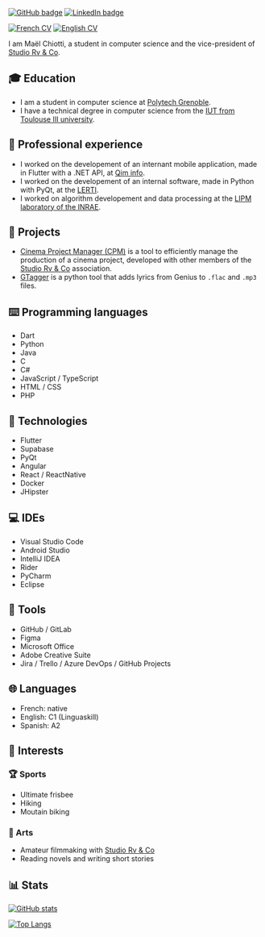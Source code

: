 [![GitHub badge](https://img.shields.io/badge/GitHub-maelchiotti-161b22?logo=github&logoColor=white&style=for-the-badge)](https://github.com/maelchiotti)
[![LinkedIn badge](https://img.shields.io/badge/LinkedIn-maelchiotti-0a66c2?logo=linkedin&logoColor=white&style=for-the-badge)](https://www.linkedin.com/in/maelchiotti)

[![French CV](https://img.shields.io/badge/CV-Français-d6be9d?labelColor=122d42&style=for-the-badge)](https://drive.google.com/file/d/1XThRO6gzGCwzFEknXy-nit3VoQb3Svga/view)
[![English CV](https://img.shields.io/badge/CV-English-d6be9d?labelColor=122d42&style=for-the-badge)](https://drive.google.com/file/d/1AFSIlm1tWQf63rtPGiflORYhAiB8tLaO/view)

I am Maël Chiotti, a student in computer science and the vice-president of [Studio Rv & Co](https://rvandco.fr/).

## :mortar_board: Education

- I am a student in computer science at [Polytech Grenoble](https://www.polytech-grenoble.fr/).
- I have a technical degree in computer science from the [IUT from Toulouse III university](https://iut.univ-tlse3.fr/informatique/).

## :briefcase: Professional experience

- I worked on the developement of an internant mobile application, made in Flutter with a .NET API, at [Qim info](https://www.qiminfo.ch/).
- I worked on the developement of an internal software, made in Python with PyQt, at the [LERTI](https://www.lerti.fr/).
- I worked on algorithm developement and data processing at the [LIPM laboratory of the INRAE](https://www.inrae.fr/).

## :dart: Projects

- [Cinema Project Manager (CPM)](https://github.com/StudioRvAndCo/CPM-frontend) is a tool to efficiently manage the production of a cinema project, developed with other members of the [Studio Rv & Co](https://rvandco.fr/) association.
- [GTagger](https://github.com/maelchiotti/GTagger) is a python tool that adds lyrics from Genius to `.flac` and `.mp3` files.

## :keyboard: Programming languages

- Dart
- Python
- Java
- C
- C#
- JavaScript / TypeScript
- HTML / CSS
- PHP

## :wrench: Technologies

- Flutter
- Supabase
- PyQt
- Angular
- React / ReactNative
- Docker
- JHipster

## :computer: IDEs

- Visual Studio Code
- Android Studio
- IntelliJ IDEA
- Rider
- PyCharm
- Eclipse

## :toolbox: Tools

- GitHub / GitLab
- Figma
- Microsoft Office
- Adobe Creative Suite
- Jira / Trello / Azure DevOps / GitHub Projects

## :globe_with_meridians: Languages

- French: native
- English: C1 (Linguaskill)
- Spanish: A2

## :heartbeat: Interests

### :trophy: Sports

- Ultimate frisbee
- Hiking
- Moutain biking

### :art: Arts

- Amateur filmmaking with [Studio Rv & Co](https://rvandco.fr/)
- Reading novels and writing short stories

## :bar_chart: Stats

[![GitHub stats](https://github-readme-stats.vercel.app/api?username=maelchiotti&show_icons=true&theme=dark)](https://github.com/anuraghazra/github-readme-stats)

[![Top Langs](https://github-readme-stats.vercel.app/api/top-langs/?username=maelchiotti&show_icons=true&theme=dark)](https://github.com/anuraghazra/github-readme-stats)
